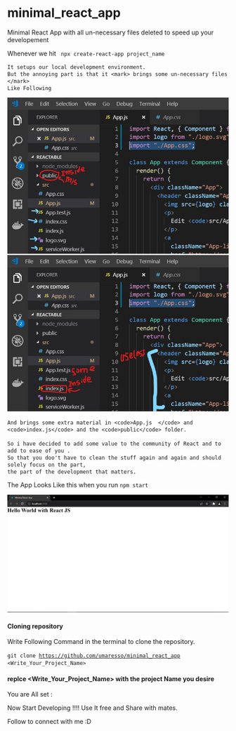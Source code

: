 # minimal_react_app
Minimal React App with all un-necessary files deleted to speed up your developement

  Whenever we hit 
    <code>
    npx create-react-app project_name
    </code>
    
    It setups our local development environment.
    But the annoying part is that it <mark> brings some un-necessary files </mark>
    Like Following

![useless_files_indication_picture](illustrations/appCreation_1.jpg)
![useless_files_indication_picture](illustrations/appCreation_2.jpg)
    
    
    
    
    And brings some extra material in <code>App.js  </code> and <code>index.js</code> and the <code>public</code> folder.
    
    So i have decided to add some value to the community of React and to add to ease of you .
    So that you doo't have to clean the stuff again and again and should solely focus on the part,
    the part of the development that matters. 
    
The App Looks Like this when you run 
<code>npm start</code>
    
![output File](illustrations/output.JPG)

#### Cloning repository
Write Following Command in the terminal to clone the repository. 
    
<code>git clone https://github.com/umaresso/minimal_react_app <Write_Your_Project_Name> </code>

#### replce <Write_Your_Project_Name> with the project Name you desire
  
  You are All set :
  
  Now Start Developing !!!!
  Use It free and Share with mates.
  
  Follow to connect with me :D
  
